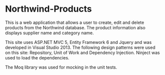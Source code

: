 Northwind-Products
==================
This is a web application that allows a user to create, edit and delete products from the Northwind database.  The product information also displays supplier name and category name.

This site uses ASP.NET MVC 5, Entity Framework 6 and Jquery and was developed in Visual Studio 2013.
The following design patterns were used on this site:  Repository, Unit of Work and Dependency Injection.  Ninject was used to
load the dependencies.

The Moq library was used for mocking in the unit tests.
